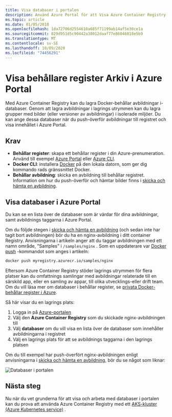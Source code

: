 ```yaml
---
title: Visa databaser i portalen
description: Använd Azure Portal för att Visa Azure Container Registry-databaser, som är värd för Docker-behållar avbildningar och andra artefakter som stöds.
ms.topic: article
ms.date: 01/05/2018
ms.openlocfilehash: 1da72706d2554610a685f71199ab14af5e30ce1a
ms.sourcegitcommit: 829d951d5c90442a38012daaf77e86046018e5b9
ms.translationtype: MT
ms.contentlocale: sv-SE
ms.lasthandoff: 10/09/2020
ms.locfileid: "74456291"
---
```

# <a name="view-container-registry-repositories-in-the-azure-portal"></a>Visa behållare register Arkiv i Azure Portal

Med Azure Container Registry kan du lagra Docker-behållar avbildningar i-databaser. Genom att lagra avbildningar i lagrings utrymmen kan du lagra grupper med bilder (eller versioner av avbildningar) i isolerade miljöer. Du kan ange dessa databaser när du push-överför avbildningar till registret och visa innehållet i Azure Portal.

## <a name="prerequisites"></a>Krav

* **Behållar register**: skapa ett behållar register i din Azure-prenumeration. Använd till exempel [Azure Portal](container-registry-get-started-portal.md) eller [Azure CLI](container-registry-get-started-azure-cli.md).
* **Docker CLI**: installera [Docker][docker-install] på den lokala datorn, som ger dig kommando rads gränssnittet Docker.
* **Behållar avbildning**: skicka en avbildning till behållar registret. Information om hur du push-överför och hämtar bilder finns i [skicka och hämta en avbildning](container-registry-get-started-docker-cli.md).

## <a name="view-repositories-in-azure-portal"></a>Visa databaser i Azure Portal

Du kan se en lista över de databaser som är värdar för dina avbildningar, samt avbildnings taggarna i Azure Portal.

Om du följde stegen i [skicka och hämta en avbildning](container-registry-get-started-docker-cli.md) (och sedan inte har tagit bort avbildningen) bör du ha en nginx-avbildning i ditt container Registry. Anvisningarna i artikeln anger att du taggar avbildningen med ett namn område, "Samples" i `/samples/nginx` . Som en uppdaterare var [Docker push][docker-push] -kommandot som anges i artikeln:

```Bash
docker push myregistry.azurecr.io/samples/nginx
```

 Eftersom Azure Container Registry stöder lagrings utrymmen för flera platser kan du omfattnings samlingar med avbildningar relaterade till en särskild app, eller en samling av appar, till olika utvecklings-eller drift team. Om du vill läsa mer om databaser i behållar register, se [privata Docker-behållar register i Azure](container-registry-intro.md).

Så här visar du en lagrings plats:

1. Logga in på [Azure-portalen][portal]
1. Välj den **Azure Container Registry** som du skickade nginx-avbildningen till
1. Välj **databaser** om du vill visa en lista över de databaser som innehåller avbildningarna i registret
1. Välj en lagrings plats för att se avbildnings taggarna i den lagrings platsen

Om du till exempel har push-överfört nginx-avbildningen enligt anvisningarna i [skicka och hämta en avbildning](container-registry-get-started-docker-cli.md), bör du se något som liknar:

![Databaser i portalen](./media/container-registry-repositories/container-registry-repositories.png)

## <a name="next-steps"></a>Nästa steg

Nu när du vet grunderna för att visa och arbeta med databaser i portalen kan du prova att använda Azure Container Registry med ett [AKS-kluster (Azure Kubernetes service)](../aks/tutorial-kubernetes-prepare-app.md) .

<!-- LINKS - External -->
[docker-install]: https://docs.docker.com/engine/installation/
[docker-push]: https://docs.docker.com/engine/reference/commandline/push/
[portal]: https://portal.azure.com
